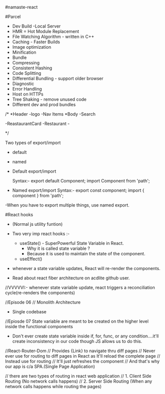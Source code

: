 #namaste-react

#Parcel

- Dev Build
-Local Server
- HMR = Hot Module Replacement
- File Watching Algorithm - written in C++
- Caching - Faster Builds
- Image optimization
- Minification
- Bundle
- Compressing
- Consistent Hashing
- Code Splitting
- Differential Bundling - support older browser
- Diagnostic
- Error Handling
- Host on HTTPs
- Tree Shaking - remove unused code
- Different dev and prod bundles

/*
*Header
  -logo
  -Nav Items
*Body
  -Search

  -ReastaurantCard
    -Restaurant
      -

*/

Two types of export/import

- default
- named

- Default export/import

  Syntax:-
    export default Component;
    import Component from 'path';

- Named export/import
Syntax:-
export const component;
import { component } from 'path';

-When you have to export multiple things, use named export.


#React hooks
- (Normal js utility funtion)
- Two very imp react hooks :-
    - useState() - SuperPowerful State Variable in React.
        - Why it is called state variable ?
        - Because it is used to maintain the state of the component.
    - useEffect()

- whenever a state variable updates, React will re-render the components.

- Read about react fiber architecture on acdlite github user.

//VVVVVI:-  whenever state variable update, react triggers a reconciliation cycle(re-renders the components)

//Episode 06
// Monolith Architecture
- Single codebase

//Epiosde 07
State variable are meant to be created on the higher level inside the functional components
- Don't ever create state variable inside if, for, func, or  any condition....it'll create inconsistency in our code
though JS allows us to do this.

//React-Router-Dom
// Provides {Link} to navigate thru diff pages
// Never ever use <a></a> for routing to diff pages in React as It'll reload the complete page
// Instead use <Link to = "path"></Link> for routing
// It'll just refreshes the component
// And that's why our app is c/a SPA.(Single Page Application)

// there are two types of routing in react web application
// 1. Client Side Routing (No network calls happens)
// 2. Server Side Routing (When any network calls happens while routing the pages)
